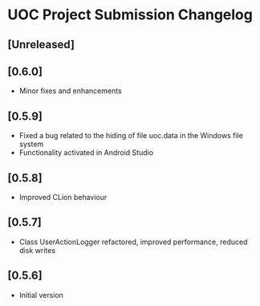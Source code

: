 # UOC Project Submission Changelog

## [Unreleased]

## [0.6.0]
- Minor fixes and enhancements

## [0.5.9]
- Fixed a bug related to the hiding of file uoc.data in the Windows file system
- Functionality activated in Android Studio

## [0.5.8]
- Improved CLion behaviour

## [0.5.7]
- Class UserActionLogger refactored, improved performance, reduced disk writes

## [0.5.6]
- Initial version